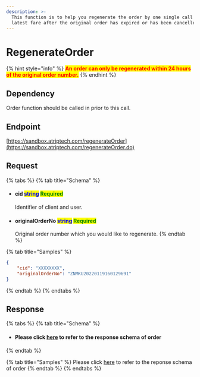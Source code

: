 ```yaml
---
description: >-
  This function is to help you regenerate the order by one single call with the
  latest fare after the original order has expired or has been cancelled.
---
```


# RegenerateOrder

{% hint style="info" %}
<mark style="color:red;">**An order can only be regenerated within 24 hours of the original order number.**</mark>
{% endhint %}

## Dependency

Order function should be called in prior to this call.

## Endpoint

[https://sandbox.atriptech.com/regenerateOrder](https://sandbox.atriptech.com/regenerateOrder.do)

## Request

{% tabs %}
{% tab title="Schema" %}
*   #### cid                                  <mark style="color:blue;">string</mark>                                                                                                 <mark style="color:green;">Required</mark>

    Identifier of client and user.
*   #### originalOrderNo                       <mark style="color:blue;">string</mark>                                                                                 <mark style="color:green;">Required</mark>

    Original order number which you would like to regenerate.&#x20;
{% endtab %}

{% tab title="Samples" %}
```json
{
    "cid": "XXXXXXXX",
    "originalOrderNo": "ZNMKU20220119160129691"
}             
```
{% endtab %}
{% endtabs %}

## Response

{% tabs %}
{% tab title="Schema" %}
* #### Please click [here](order.md#response) to refer to the response schema of order
{% endtab %}

{% tab title="Samples" %}
Please click [here](order.md#response) to refer to the reponse schema of order
{% endtab %}
{% endtabs %}
